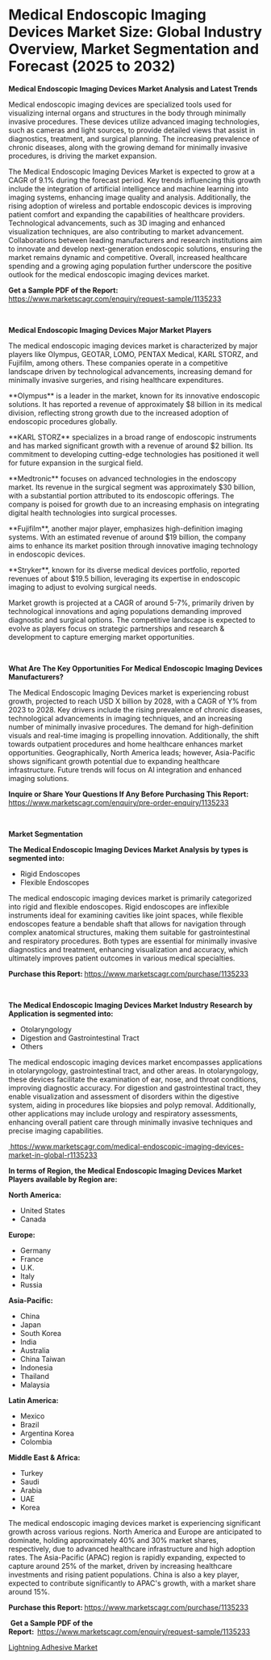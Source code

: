 <p><h1>Medical Endoscopic Imaging Devices Market Size: Global Industry Overview, Market Segmentation and Forecast (2025 to 2032)</h1></p><p><strong>Medical Endoscopic Imaging Devices Market Analysis and Latest Trends</strong></p>
<p><p>Medical endoscopic imaging devices are specialized tools used for visualizing internal organs and structures in the body through minimally invasive procedures. These devices utilize advanced imaging technologies, such as cameras and light sources, to provide detailed views that assist in diagnostics, treatment, and surgical planning. The increasing prevalence of chronic diseases, along with the growing demand for minimally invasive procedures, is driving the market expansion.</p><p>The Medical Endoscopic Imaging Devices Market is expected to grow at a CAGR of 9.1% during the forecast period. Key trends influencing this growth include the integration of artificial intelligence and machine learning into imaging systems, enhancing image quality and analysis. Additionally, the rising adoption of wireless and portable endoscopic devices is improving patient comfort and expanding the capabilities of healthcare providers. Technological advancements, such as 3D imaging and enhanced visualization techniques, are also contributing to market advancement. Collaborations between leading manufacturers and research institutions aim to innovate and develop next-generation endoscopic solutions, ensuring the market remains dynamic and competitive. Overall, increased healthcare spending and a growing aging population further underscore the positive outlook for the medical endoscopic imaging devices market.</p></p>
<p><strong>Get a Sample PDF of the Report:&nbsp;</strong> <a href="https://www.marketscagr.com/enquiry/request-sample/1135233?utm_campaign=3117&utm_medium=2&utm_source=Github&utm_content=ia&utm_term=25032025&utm_id=medical-endoscopic-imaging-devices">https://www.marketscagr.com/enquiry/request-sample/1135233</a></p>
<p>&nbsp;</p>
<p><strong>Medical Endoscopic Imaging Devices Major Market Players</strong></p>
<p><p>The medical endoscopic imaging devices market is characterized by major players like Olympus, GEOTAR, LOMO, PENTAX Medical, KARL STORZ, and Fujifilm, among others. These companies operate in a competitive landscape driven by technological advancements, increasing demand for minimally invasive surgeries, and rising healthcare expenditures.</p><p>**Olympus** is a leader in the market, known for its innovative endoscopic solutions. It has reported a revenue of approximately $8 billion in its medical division, reflecting strong growth due to the increased adoption of endoscopic procedures globally.</p><p>**KARL STORZ** specializes in a broad range of endoscopic instruments and has marked significant growth with a revenue of around $2 billion. Its commitment to developing cutting-edge technologies has positioned it well for future expansion in the surgical field.</p><p>**Medtronic** focuses on advanced technologies in the endoscopy market. Its revenue in the surgical segment was approximately $30 billion, with a substantial portion attributed to its endoscopic offerings. The company is poised for growth due to an increasing emphasis on integrating digital health technologies into surgical processes.</p><p>**Fujifilm**, another major player, emphasizes high-definition imaging systems. With an estimated revenue of around $19 billion, the company aims to enhance its market position through innovative imaging technology in endoscopic devices.</p><p>**Stryker**, known for its diverse medical devices portfolio, reported revenues of about $19.5 billion, leveraging its expertise in endoscopic imaging to adjust to evolving surgical needs.</p><p>Market growth is projected at a CAGR of around 5-7%, primarily driven by technological innovations and aging populations demanding improved diagnostic and surgical options. The competitive landscape is expected to evolve as players focus on strategic partnerships and research & development to capture emerging market opportunities.</p></p>
<p>&nbsp;</p>
<p><strong>What Are The Key Opportunities For Medical Endoscopic Imaging Devices Manufacturers?</strong></p>
<p><p>The Medical Endoscopic Imaging Devices market is experiencing robust growth, projected to reach USD X billion by 2028, with a CAGR of Y% from 2023 to 2028. Key drivers include the rising prevalence of chronic diseases, technological advancements in imaging techniques, and an increasing number of minimally invasive procedures. The demand for high-definition visuals and real-time imaging is propelling innovation. Additionally, the shift towards outpatient procedures and home healthcare enhances market opportunities. Geographically, North America leads; however, Asia-Pacific shows significant growth potential due to expanding healthcare infrastructure. Future trends will focus on AI integration and enhanced imaging solutions.</p></p>
<p><strong>Inquire or Share Your Questions If Any Before Purchasing This Report:</strong> <a href="https://www.marketscagr.com/enquiry/pre-order-enquiry/1135233?utm_campaign=3117&utm_medium=2&utm_source=Github&utm_content=ia&utm_term=25032025&utm_id=medical-endoscopic-imaging-devices">https://www.marketscagr.com/enquiry/pre-order-enquiry/1135233</a></p>
<p>&nbsp;</p>
<p><strong>Market Segmentation</strong></p>
<p><strong>The Medical Endoscopic Imaging Devices Market Analysis by types is segmented into:</strong></p>
<p><ul><li>Rigid Endoscopes</li><li>Flexible Endoscopes</li></ul></p>
<p><p>The medical endoscopic imaging devices market is primarily categorized into rigid and flexible endoscopes. Rigid endoscopes are inflexible instruments ideal for examining cavities like joint spaces, while flexible endoscopes feature a bendable shaft that allows for navigation through complex anatomical structures, making them suitable for gastrointestinal and respiratory procedures. Both types are essential for minimally invasive diagnostics and treatment, enhancing visualization and accuracy, which ultimately improves patient outcomes in various medical specialties.</p></p>
<p><strong>Purchase this Report:&nbsp;</strong><a href="https://www.marketscagr.com/purchase/1135233?utm_campaign=3117&utm_medium=2&utm_source=Github&utm_content=ia&utm_term=25032025&utm_id=medical-endoscopic-imaging-devices">https://www.marketscagr.com/purchase/1135233</a></p>
<p>&nbsp;</p>
<p><strong>The Medical Endoscopic Imaging Devices Market Industry Research by Application is segmented into:</strong></p>
<p><ul><li>Otolaryngology</li><li>Digestion and Gastrointestinal Tract</li><li>Others</li></ul></p>
<p><p>The medical endoscopic imaging devices market encompasses applications in otolaryngology, gastrointestinal tract, and other areas. In otolaryngology, these devices facilitate the examination of ear, nose, and throat conditions, improving diagnostic accuracy. For digestion and gastrointestinal tract, they enable visualization and assessment of disorders within the digestive system, aiding in procedures like biopsies and polyp removal. Additionally, other applications may include urology and respiratory assessments, enhancing overall patient care through minimally invasive techniques and precise imaging capabilities.</p></p>
<p><a href="https://www.marketscagr.com/medical-endoscopic-imaging-devices-market-in-global-r1135233?utm_campaign=3117&utm_medium=2&utm_source=Github&utm_content=ia&utm_term=25032025&utm_id=medical-endoscopic-imaging-devices">&nbsp;https://www.marketscagr.com/medical-endoscopic-imaging-devices-market-in-global-r1135233</a></p>
<p><strong>In terms of Region, the Medical Endoscopic Imaging Devices Market Players available by Region are:</strong></p>
<p>
    <p> <strong> North America: </strong>
        <ul>
            <li>United States</li>
            <li>Canada</li>
        </ul>
        </p> 
    <p> <strong> Europe: </strong>
        <ul>
            <li>Germany</li>
            <li>France</li>
            <li>U.K.</li>
            <li>Italy</li>
            <li>Russia</li>
        </ul>
        </p> 
    <p> <strong> Asia-Pacific: </strong>
        <ul>
            <li>China</li>
            <li>Japan</li>
            <li>South Korea</li>
            <li>India</li>
            <li>Australia</li>
            <li>China Taiwan</li>
            <li>Indonesia</li>
            <li>Thailand</li>
            <li>Malaysia</li>
        </ul>
        </p> 
    <p> <strong> Latin America: </strong>
        <ul>
            <li>Mexico</li>
            <li>Brazil</li>
            <li>Argentina Korea</li>
            <li>Colombia</li>
        </ul>
        </p> 
    <p> <strong> Middle East & Africa: </strong>
        <ul>
            <li>Turkey</li>
            <li>Saudi</li>
            <li>Arabia</li>
            <li>UAE</li>
            <li>Korea</li>
        </ul>
    </p>
    </p>
<p><p>The medical endoscopic imaging devices market is experiencing significant growth across various regions. North America and Europe are anticipated to dominate, holding approximately 40% and 30% market shares, respectively, due to advanced healthcare infrastructure and high adoption rates. The Asia-Pacific (APAC) region is rapidly expanding, expected to capture around 25% of the market, driven by increasing healthcare investments and rising patient populations. China is also a key player, expected to contribute significantly to APAC's growth, with a market share around 15%.</p></p>
<p><strong>Purchase this Report: </strong><a href="https://www.marketscagr.com/purchase/1135233?utm_campaign=3117&utm_medium=2&utm_source=Github&utm_content=ia&utm_term=25032025&utm_id=medical-endoscopic-imaging-devices">https://www.marketscagr.com/purchase/1135233</a></p>
<p>&nbsp;<strong>Get a Sample PDF of the Report:&nbsp;&nbsp;</strong><a href="https://www.marketscagr.com/enquiry/request-sample/1135233?utm_campaign=3117&utm_medium=2&utm_source=Github&utm_content=ia&utm_term=25032025&utm_id=medical-endoscopic-imaging-devices">https://www.marketscagr.com/enquiry/request-sample/1135233</a></p>
<p><strong></strong></p>
<p><p><a href="https://github.com/yankimber90yankim/Market-Research-Report-List-1/blob/main/lightning-adhesive-market.md?utm_campaign=3117&utm_medium=2&utm_source=Github&utm_content=ia&utm_term=25032025&utm_id=medical-endoscopic-imaging-devices">Lightning Adhesive Market</a></p></p>